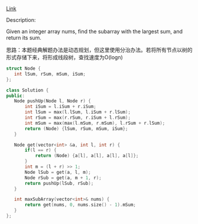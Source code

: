[Link](https://leetcode.cn/problems/maximum-subarray/description/)

Description:

Given an integer array nums, find the 
subarray with the largest sum, and return its sum.

 思路：本题经典解题办法是动态规划，但这里使用分治办法。若将所有节点以树的形式存储下来，将形成线段树，查找速度为O(logn)

 ```c++
struct Node {
    int lSum, rSum, mSum, iSum;
};

class Solution {
public:
    Node pushUp(Node l, Node r) {
        int iSum = l.iSum + r.iSum;
        int lSum = max(l.lSum, l.iSum + r.lSum);
        int rSum = max(r.rSum, r.iSum + l.rSum);
        int mSum = max(max(l.mSum, r.mSum), l.rSum + r.lSum);
        return (Node) {lSum, rSum, mSum, iSum};
    }

    Node get(vector<int> &a, int l, int r) {
        if(l == r) {
            return (Node) {a[l], a[l], a[l], a[l]};
        }
        int m = (l + r) >> 1;
        Node lSub = get(a, l, m);
        Node rSub = get(a, m + 1, r);
        return pushUp(lSub, rSub);
    }

    int maxSubArray(vector<int>& nums) {
        return get(nums, 0, nums.size() - 1).mSum;
    }
};
```
